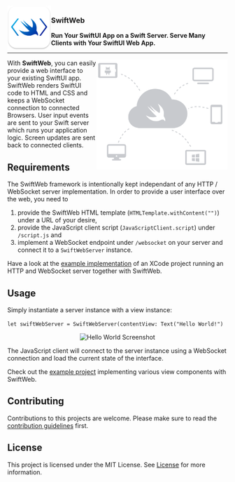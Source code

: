<img align="left" alt="SwiftWeb logo" src="https://github.com/Apodini/SwiftWeb/raw/develop/Images/swiftweb.png" width=100>

### SwiftWeb
**Run Your SwiftUI App on a Swift Server. Serve Many Clients with Your SwiftUI Web App.**

---

<img align="right" alt="SwiftWeb logo" src="https://github.com/Apodini/SwiftWeb/raw/develop/Images/swiftweb-architecture.png" width=300>

With **SwiftWeb**, you can easily provide a web interface to your existing SwiftUI app. SwiftWeb renders SwiftUI code to HTML and CSS and keeps a WebSocket connection to connected Browsers. User input events are sent to your Swift server which runs your application logic. Screen updates are sent back to connected clients.

## Requirements

The SwiftWeb framework is intentionally kept independant of any HTTP / WebSocket server implementation. In order to provide a user interface over the web, you need to
1. provide the SwiftWeb HTML template (`HTMLTemplate.withContent("")`) under a URL of your desire,
2. provide the JavaScript client script (`JavaScriptClient.script`) under `/script.js` and
3. implement a WebSocket endpoint under `/websocket` on your server and connect it to a `SwiftWebServer` instance.

Have a look at the [example implementation](https://github.com/Apodini/SwiftWeb-Example) of an XCode project running an HTTP and WebSocket server together with SwiftWeb.

## Usage

Simply instantiate a server instance with a view instance: 

```let swiftWebServer = SwiftWebServer(contentView: Text("Hello World!")```

<p align="center">
<img alt="Hello World Screenshot" src="https://github.com/Apodini/SwiftWeb/raw/develop/Images/helloworld-screenshot.png" width=500>
</p>

The JavaScript client will connect to the server instance using a WebSocket connection and load the current state of the interface.

Check out the [example project](https://github.com/Apodini/SwiftWeb-Example) implementing various view components with SwiftWeb. 

## Contributing
Contributions to this projects are welcome. Please make sure to read the [contribution guidelines](https://github.com/Apodini/.github/blob/master/CONTRIBUTING.md) first.

## License
This project is licensed under the MIT License. See [License](https://github.com/Apodini/Template-Repository/blob/master/LICENSE) for more information.
